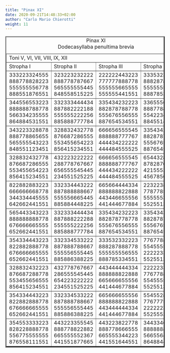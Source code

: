 ```yaml
---
title: "Pinax XI"
date: 2020-09-21T14:48:33+02:00
author: "Carlo Mario Chierotti"
weight: 11
---
```



<TABLE BORDER="3" CELLPADDING="5">
<CAPTION>Pinax XI <BR>Dodecasyllaba penultima brevia </CAPTION>
<TR>
<TD COLSPAN="4" CLASS="bc">Toni V, VI, VII, VIII, IX, XII</TD>
</TR>
<TR>
<TD CLASS="bc">Stropha I</TD>
<TD CLASS="bc">Stropha II</TD>
<TD CLASS="bc">Stropha III</TD>
<TD CLASS="bc">Stropha IV</TD>
</TR>
<TR>
<TD CLASS="bc">333223324555<BR>888778828223<BR>555555556778<BR>888551876551</TD>
<TD CLASS="bc">323223232222<BR>888778787667<BR>565555555445<BR>848558515225</TD>
<TD CLASS="bc">222222443223<BR>777777888778<BR>555555665555<BR>555555441551</TD>
<TD CLASS="bc">333532332778<BR>888287886555<BR>555555554223<BR>888785334551</TD>
</TR>
<TR>
<TD CLASS="bc">344556553223<BR>888888788778<BR>566334235555<BR>864884531551</TD>
<TD CLASS="bc">332333444434<BR>887882222188<BR>555555222256<BR>885888777784</TD>
<TD CLASS="bc">335434232223<BR>882878788778<BR>555676556555<BR>887654534551</TD>
<TD CLASS="bc">336555666555<BR>888778888778<BR>554223444223<BR>884551444551</TD>
</TR>
<TR>
<TD CLASS="bc">343223328878<BR>888778865655<BR>565555543223<BR>848551123451</TD>
<TD CLASS="bc">328832432778<BR>876687286555<BR>553455654223<BR>856415234551</TD>
<TD CLASS="bc">666656555545<BR>888888777767<BR>444434222222<BR>444484555525</TD>
<TD CLASS="bc">335434233223<BR>882878788778<BR>555676555555<BR>887654533551</TD>
</TR>
<TR>
<TD CLASS="bc">328832432778<BR>876687286555<BR>553455654223<BR>856415234551</TD>
<TD CLASS="bc">432223222222<BR>288778767667<BR>656555545445<BR>234551525225</TD>
<TD CLASS="bc">666656555545<BR>888888777767<BR>444434222222<BR>444484555525</TD>
<TD CLASS="bc">654432832223<BR>878287688778<BR>421555356555<BR>456785634551</TD>
</TR>
<TR>
<TD CLASS="bc">822882883223<BR>666666668778<BR>344334445555<BR>642662441551</TD>
<TD CLASS="bc">332334443222<BR>887888888667<BR>555556665445<BR>885884448225</TD>
<TD CLASS="bc">665664444334<BR>888888822888<BR>443446655556<BR>441444677884</TD>
<TD CLASS="bc">223223888778<BR>778778566555<BR>555555322223<BR>552551344551</TD>
</TR>
<TR>
<TD CLASS="bc">565443343223<BR>888888888778<BR>676666665555<BR>652662441551</TD>
<TD CLASS="bc">332333444434<BR>887888222288<BR>555555222256<BR>885888777784</TD>
<TD CLASS="bc">335434232223<BR>882878778778<BR>555676556555<BR>887654534551</TD>
<TD CLASS="bc">335434332223<BR>882878788778<BR>555676556555<BR>887654534551</TD>
</TR>
<TR>
<TD CLASS="bc">354334443223<BR>822882888778<BR>676666665555<BR>652662441551</TD>
<TD CLASS="bc">332334533222<BR>887888788667<BR>555556555445<BR>885886388225</TD>
<TD CLASS="bc">333532332223<BR>888287888778<BR>555555556555<BR>888785334551</TD>
<TD CLASS="bc">776778888778<BR>554555566555<BR>222223322223<BR>552551344551</TD>
</TR>
<TR>
<TD CLASS="bc">328832432223<BR>876687288778<BR>553455656555<BR>856415234551</TD>
<TD CLASS="bc">432778767667<BR>286555545445<BR>654223222222<BR>234551525225</TD>
<TD CLASS="bc">443444444334<BR>888888822888<BR>665666655556<BR>441444677884</TD>
<TD CLASS="bc">222223322223<BR>776778888778<BR>554555566555<BR>552551344551</TD>
</TR>
<TR>
<TD CLASS="bc">354334443223<BR>822882888778<BR>676666665555<BR>652662441551</TD>
<TD CLASS="bc">332334533222<BR>887888788667<BR>555556555445<BR>885886388225</TD>
<TD CLASS="bc">665666655556<BR>888888822888<BR>443444444334<BR>441444677884</TD>
<TD CLASS="bc">554552888778<BR>776777566555<BR>222222322223<BR>552555344551</TD>
</TR>
<TR>
<TD CLASS="bc">354553333223<BR>828228888778<BR>556775555555<BR>876558111551</TD>
<TD CLASS="bc">443223355545<BR>888778822882<BR>665555552367<BR>441551877665</TD>
<TD CLASS="bc">443223822778<BR>888778666555<BR>665555344223<BR>441551644551</TD>
<TD CLASS="bc">344334665443<BR>888888888888<BR>566556443665<BR>864884441448</TD>
</TR>
</TABLE>

